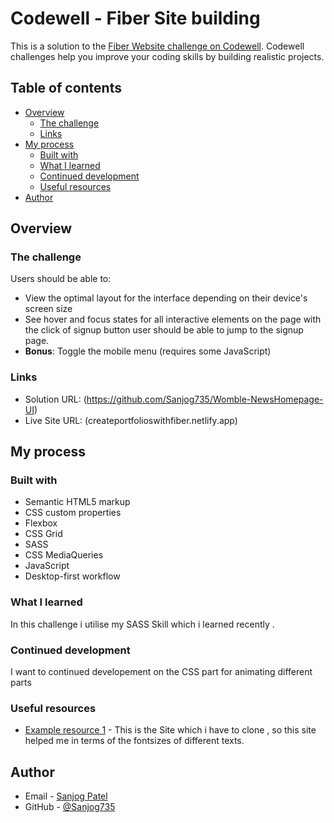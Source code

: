 # Codewell - Fiber Site building

This is a solution to the [Fiber Website challenge on Codewell](https://www.codewell.cc/challenges/fiber-landing-page--608a7e639691700015db16d1). Codewell challenges help you improve your coding skills by building realistic projects.

## Table of contents

- [Overview](#overview)
  - [The challenge](#the-challenge)
  - [Links](#links)
- [My process](#my-process)
  - [Built with](#built-with)
  - [What I learned](#what-i-learned)
  - [Continued development](#continued-development)
  - [Useful resources](#useful-resources)
- [Author](#author)

## Overview

### The challenge

Users should be able to:

- View the optimal layout for the interface depending on their device's screen size
- See hover and focus states for all interactive elements on the page with the click of signup button user should be able to jump to the signup page.
- **Bonus**: Toggle the mobile menu (requires some JavaScript)

### Links

- Solution URL: (https://github.com/Sanjog735/Womble-NewsHomepage-UI)
- Live Site URL: (createportfolioswithfiber.netlify.app)

## My process

### Built with

- Semantic HTML5 markup
- CSS custom properties
- Flexbox
- CSS Grid
- SASS
- CSS MediaQueries
- JavaScript
- Desktop-first workflow

### What I learned

In this challenge i utilise my SASS Skill which i learned recently .

### Continued development

I want to continued developement on the CSS part for animating different parts

### Useful resources

- [Example resource 1](https://kxlaa.github.io/CW-02-fiber/) - This is the Site which i have to clone , so this site helped me in terms of the fontsizes of different texts.

## Author

- Email - [Sanjog Patel](sanyogp99@gmail.com)
- GitHub - [@Sanjog735 ](https://github.com/Sanjog735)
